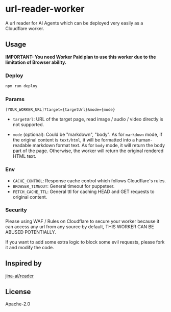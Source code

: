 # url-reader-worker

A url reader for AI Agents which can be deployed very easily as a Cloudflare worker.

## Usage

**IMPORTANT: You need Worker Paid plan to use this worker due to the limitation of Browser ability.**

### Deploy

```bash
npm run deploy
```

### Params

`[YOUR_WORKER_URL]?target={targetUrl}&mode={mode}`

- `targetUrl`: URL of the target page, read image / audio / video directly is not supported.

- `mode` (optional): Could be "markdown", "body". As for `markdown` mode, if the original content is `text/html`, it will be formatted into a human-readable markdown format text. As for `body` mode, it will return the body part of the page. Otherwise, the worker will return the original rendered HTML text.

### Env

- `CACHE_CONTROL`: Response cache control which follows Cloudflare's rules.
- `BROWSER_TIMEOUT`: General timeout for puppeteer.
- `FETCH_CACHE_TTL`: General ttl for caching HEAD and GET requests to original content.

### Security

Please using WAF / Rules on Cloudflare to secure your worker because it can access any url from any source by default, THIS WORKER CAN BE ABUSED POTENTIALLY.

If you want to add some extra logic to block some evil requests, please fork it and modify the code.

## Inspired by

[jina-ai/reader](https://github.com/jina-ai/reader)

## License

Apache-2.0
